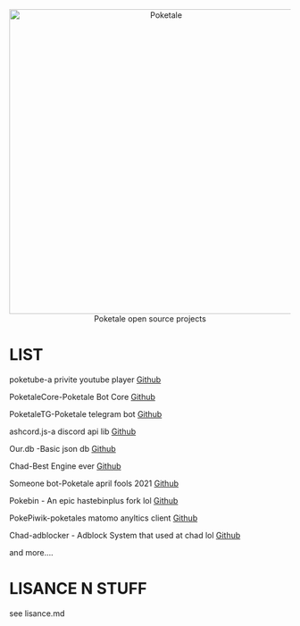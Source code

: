  <div align="center">
    <a href="https://git.poketalebot.com"><img src="https://dka575ofm4ao0.cloudfront.net/pages-hero_covers/normal/159212/sketch-1626677228538.png" width="546" alt="Poketale" /></a><br>
Poketale open source projects
 </div>
 
# LIST
   <p>
    poketube-a privite youtube player
    <a href="https://github.com/iamashley0/poketube">Github</a>
  </p>
 <p>
  PoketaleCore-Poketale Bot Core
    <a href="https://github.com/iamashley0/poketalecore">Github</a>
  </p>
  <p>
    PoketaleTG-Poketale telegram bot
    <a href="https://github.com/iamashley0/tg">Github</a>
  </p>
  <p>
    ashcord.js-a discord api lib
    <a href="https://github.com/iamashley0/ashcord.js">Github</a>
  </p>
  <p>
    Our.db -Basic json db <a href="https://github.com/iamashley0/ourdb-new/">Github</a>
  </p>
   <p>
    Chad-Best Engine ever <a href="https://github.com/chad-engine/">Github</a>
  </p>
  <p>
    Someone bot-Poketale april fools 2021 <a href="https://github.com/iamashley0/someonebot">Github</a>
  </p>
  <p>
    Pokebin - An epic hastebinplus fork lol <a href="https://github.com/iamashley0/pokebin">Github</a>
  <p>
    <p>
   PokePiwik-poketales matomo anyltics client <a href="https://github.com/iamashley0/poketale-piwik">Github</a>
  </p>
    <p>
    Chad-adblocker - Adblock System that used at chad lol <a href="https://github.com/chad-engine/chad-adblocker">Github</a>
  </p>
  and more....
  
  
  # LISANCE N STUFF
  see lisance.md
